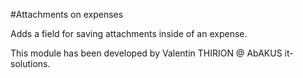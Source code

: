 #Attachments on expenses

Adds a field for saving attachments inside of an expense.

This module has been developed by Valentin THIRION @ AbAKUS it-solutions.
